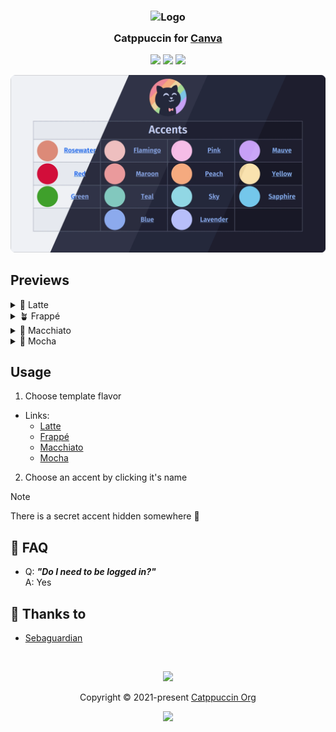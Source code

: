 <h3 align="center">
	<img src="https://raw.githubusercontent.com/catppuccin/catppuccin/main/assets/logos/exports/1544x1544_circle.png" width="100" alt="Logo"/><br/>
	<img src="https://raw.githubusercontent.com/catppuccin/catppuccin/main/assets/misc/transparent.png" height="30" width="0px"/>
	Catppuccin for <a href="https://www.canva.com/">Canva</a>
	<img src="https://raw.githubusercontent.com/catppuccin/catppuccin/main/assets/misc/transparent.png" height="30" width="0px"/>
</h3>

<p align="center">
	<a href="https://github.com/Sebaguardian/canva/stargazers"><img src="https://img.shields.io/github/stars/catppuccin/template?colorA=363a4f&colorB=b7bdf8&style=for-the-badge"></a>
	<a href="https://github.com/Sebaguardian/canva/issues"><img src="https://img.shields.io/github/issues/catppuccin/template?colorA=363a4f&colorB=f5a97f&style=for-the-badge"></a>
	<a href="https://github.com/Sebaguardian/canva/contributors"><img src="https://img.shields.io/github/contributors/catppuccin/template?colorA=363a4f&colorB=a6da95&style=for-the-badge"></a>
</p>

<p align="center">
	<img src="/assets/preview.webp"/>
</p>

## Previews

<details>
<summary>🌻 Latte</summary>
<img src="/assets/latte.webp"/>
</details>
<details>
<summary>🪴 Frappé</summary>
<img src="/assets/frappe.webp"/>
</details>
<details>
<summary>🌺 Macchiato</summary>
<img src="/assets/macchiato.webp"/>
</details>
<details>
<summary>🌿 Mocha</summary>
<img src="/assets/mocha.webp"/>
</details>

## Usage

1. Choose template flavor
- Links:
  - [Latte](https://www.canva.com/design/DAGaG8Aau3U/LCuIEOCv5ZnBmyieUgEaKA/view?utm_content=DAGaG8Aau3U&utm_campaign=designshare&utm_medium=link2&utm_source=uniquelinks&utlId=hd37b12354f)
  - [Frappé](https://www.canva.com/design/DAGZFNmknKA/6kYtTedcq3iDLXlI4lga0w/view?utm_content=DAGZFNmknKA&utm_campaign=designshare&utm_medium=link2&utm_source=uniquelinks&utlId=h999f5327af)
  - [Macchiato](https://www.canva.com/design/DAGXq-2f1Z0/hxwrzsG-yVawNI-anjntSQ/view?utm_content=DAGXq-2f1Z0&utm_campaign=designshare&utm_medium=link2&utm_source=uniquelinks&utlId=hd9074d2081)
  - [Mocha](https://www.canva.com/design/DAGXAzwtqd8/h-D_nqjstAadDrMgc4ZsCQ/view?utm_content=DAGXAzwtqd8&utm_campaign=designshare&utm_medium=link2&utm_source=uniquelinks&utlId=h7507b32860)
2. Choose an accent by clicking it's name

> [!NOTE]
> There is a secret accent hidden somewhere 🤫

## 🙋 FAQ

- Q: **_"Do I need to be logged in?"_**\
  A: Yes

## 💝 Thanks to

- [Sebaguardian](https://github.com/Sebaguardian)

&nbsp;

<p align="center">
	<img src="https://raw.githubusercontent.com/catppuccin/catppuccin/main/assets/footers/gray0_ctp_on_line.svg?sanitize=true" />
</p>

<p align="center">
	Copyright &copy; 2021-present <a href="https://github.com/catppuccin" target="_blank">Catppuccin Org</a>
</p>

<p align="center">
	<a href="https://github.com/catppuccin/catppuccin/blob/main/LICENSE"><img src="https://img.shields.io/static/v1.svg?style=for-the-badge&label=License&message=MIT&logoColor=d9e0ee&colorA=363a4f&colorB=b7bdf8"/></a>
</p>
